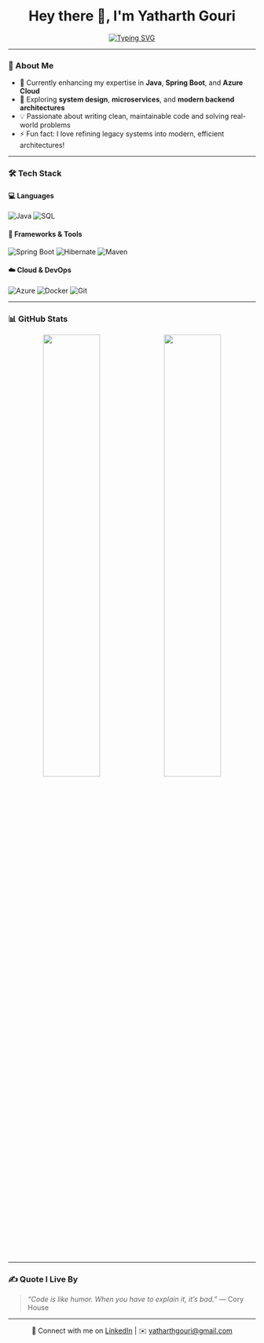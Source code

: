 <h1 align="center">Hey there 👋, I'm Yatharth Gouri</h1>

<p align="center">
  <a href="https://git.io/typing-svg">
    <img src="https://readme-typing-svg.demolab.com?font=Fira+Code&size=22&pause=1000&color=4AF626&center=true&vCenter=true&width=520&lines=Backend+Developer;Java+%7C+Spring+Boot+%7C+Hibernate;Cloud+%26+Microservices+Enthusiast;Always+Learning+New+Things+🚀" alt="Typing SVG" />
  </a>
</p>

---

### 🧠 About Me  
- 🔭 Currently enhancing my expertise in **Java**, **Spring Boot**, and **Azure Cloud**  
- 🌱 Exploring **system design**, **microservices**, and **modern backend architectures**  
- 💡 Passionate about writing clean, maintainable code and solving real-world problems   
- ⚡ Fun fact: I love refining legacy systems into modern, efficient architectures!

---

### 🛠️ Tech Stack  

#### 💻 Languages  
![Java](https://img.shields.io/badge/Java-%23ED8B00.svg?style=for-the-badge&logo=openjdk&logoColor=white)
![SQL](https://img.shields.io/badge/SQL-025E8C.svg?style=for-the-badge&logo=postgresql&logoColor=white)

#### 🧩 Frameworks & Tools  
![Spring Boot](https://img.shields.io/badge/Spring%20Boot-6DB33F?style=for-the-badge&logo=springboot&logoColor=white)
![Hibernate](https://img.shields.io/badge/Hibernate-59666C?style=for-the-badge&logo=hibernate&logoColor=white)
![Maven](https://img.shields.io/badge/Maven-C71A36?style=for-the-badge&logo=apachemaven&logoColor=white)

#### ☁️ Cloud & DevOps  
![Azure](https://img.shields.io/badge/Azure-0078D4?style=for-the-badge&logo=microsoftazure&logoColor=white)
![Docker](https://img.shields.io/badge/Docker-2496ED?style=for-the-badge&logo=docker&logoColor=white)
![Git](https://img.shields.io/badge/Git-F05032?style=for-the-badge&logo=git&logoColor=white)

---

### 📊 GitHub Stats  
<p align="center">
  <img width="48%" src="https://github-readme-stats.vercel.app/api?username=yatharthgouri&show_icons=true&theme=tokyonight" />
  <img width="48%" src="https://github-readme-streak-stats.herokuapp.com/?user=yatharthgouri&theme=tokyonight" />
</p>

---

### ✍️ Quote I Live By  
> *“Code is like humor. When you have to explain it, it’s bad.”* — Cory House  

---

<p align="center">
  💬 Connect with me on 
  <a href="https://www.linkedin.com/in/yatharthgouri/">LinkedIn</a> |
  ✉️ <a href="mailto:yatharthgouri@gmail.com">yatharthgouri@gmail.com</a>
</p>
